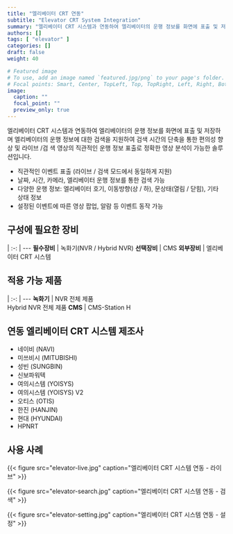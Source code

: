 ```yaml
---
title: "엘리베이터 CRT 연동"
subtitle: "Elevator CRT System Integration"
summary: "엘리베이터 CRT 시스템과 연동하여 엘리베이터의 운행 정보를 화면에 표출 및 저장하며 엘리베이터의 운행 정보에 대한 검색을 지원하여 검색 시간의 단축을 통한 편의성 향상 및 라이브 /검색 영상의 직관적인 운행 정보 표출로 정확한 영상 분석이 가능한 솔루션입니다."
authors: []
tags: [ "elevator" ]
categories: []
draft: false
weight: 40

# Featured image
# To use, add an image named `featured.jpg/png` to your page's folder.
# Focal points: Smart, Center, TopLeft, Top, TopRight, Left, Right, BottomLeft, Bottom, BottomRight.
image:
  caption: ""
  focal_point: ""
  preview_only: true
---
```


엘리베이터 CRT 시스템과 연동하여 엘리베이터의 운행 정보를 화면에 표출 및 저장하며 엘리베이터의 운행 정보에 대한 검색을 지원하여 검색 시간의 단축을 통한 편의성 향상 및 라이브 /검 색 영상의 직관적인 운행 정보 표출로 정확한 영상 분석이 가능한 솔루션입니다.

- 직관적인 이벤트 표출 (라이브 / 검색 모드에서 동일하게 지원)
- 날짜, 시간, 카메라, 엘리베이터 운행 정보를 통한 검색 가능
- 다양한 운행 정보: 엘리베이터 호기, 이동방향(상 / 하), 문상태(열림 / 닫힘), 기타 상태 정보
- 설정된 이벤트에 따른 영상 팝업, 알람 등 이벤트 동작 가능

<div class="container">
<div class="row">
<div class="col-12 col-sm-6 pl-0">

## 구성에 필요한 장비

|
:-: | ---
**필수장비** | 녹화기(NVR / Hybrid NVR)
**선택장비** | CMS
**외부장비** | 엘리베이터 CRT 시스템

</div>
<div class="col-12 col-sm-6 pl-0">

## 적용 가능 제품

|
:-: | ---
**녹화기** | NVR 전체 제품<br>Hybrid NVR 전체 제품
**CMS** | CMS-Station H

</div>
</div>
</div>

## 연동 엘리베이터 CRT 시스템 제조사

- 네이비 (NAVI)
- 미쓰비시 (MITUBISHI)
- 성빈 (SUNGBIN)
- 신보파워텍 
- 여의시스템 (YOISYS)
- 여의시스템 (YOISYS) V2
- 오티스 (OTIS)
- 한진 (HANJIN)
- 현대 (HYUNDAI)
- HPNRT 


## 사용 사례

{{< figure src="elevator-live.jpg" caption="엘리베이터 CRT 시스템 연동 - 라이브" >}}

<div class="container">
<div class="row align-items-end">
<div class="col-12 col-sm-6">

{{< figure src="elevator-search.jpg" caption="엘리베이터 CRT 시스템 연동 - 검색" >}}

</div>
<div class="col-12 col-sm-6">

{{< figure src="elevator-setting.jpg" caption="엘리베이터 CRT 시스템 연동 - 설정" >}}

</div>
</div>
</div>
